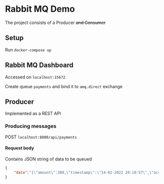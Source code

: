 # Rabbit MQ Demo

The project consists of a Producer ~~and Consumer~~

## Setup

Run `docker-compose up`



## Rabbit MQ Dashboard

Accessed on `localhost:15672`


Create queue `payments` and bind it to `amq.direct` exchange

## Producer

Implemented as a REST API 

### Producing messages
POST `localhost:8000/api/payments`

#### Request body

Contains JSON string of data to be queued

```json
{
    "data":"{\"amount\":300,\"timestamp\":\"14-02-2022 20:10:57\",\"account_no\":39023093,\"user_no\":239391}"
}   
```



